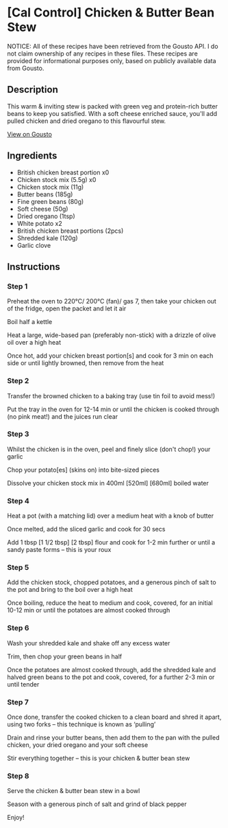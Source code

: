 # [Cal Control] Chicken & Butter Bean Stew

NOTICE: All of these recipes have been retrieved from the Gousto API. I do not claim ownership of any recipes in these files. These recipes are provided for informational purposes only, based on publicly available data from Gousto.

## Description

This warm & inviting stew is packed with green veg and protein-rich butter beans to keep you satisfied. With a soft cheese enriched sauce, you'll add pulled chicken and dried oregano to this flavourful stew. 

[View on Gousto](https://www.gousto.co.uk/recipes/cookbook/lighter-chicken-green-bean-casserole)

## Ingredients

- British chicken breast portion x0
- Chicken stock mix (5.5g) x0
- Chicken stock mix (11g)
- Butter beans (185g)
- Fine green beans (80g)
- Soft cheese (50g)
- Dried oregano (1tsp)
- White potato x2
- British chicken breast portions (2pcs)
- Shredded kale (120g)
- Garlic clove

## Instructions


### Step 1

Preheat the oven to 220°C/ 200°C (fan)/ gas 7, then take your chicken out of the fridge, open the packet and let it air

Boil half a kettle

Heat a large, wide-based pan (preferably non-stick) with a drizzle of olive oil over a high heat

Once hot, add your chicken breast portion[s] and cook for 3 min on each side or until lightly browned, then remove from the heat


### Step 2

Transfer the browned chicken to a baking tray (use tin foil to avoid mess!)

Put the tray in the oven for 12-14 min or until the chicken is cooked through (no pink meat!) and the juices run clear


### Step 3

Whilst the chicken is in the oven, peel and finely slice (don't chop!) your garlic

Chop your potato[es] (skins on) into bite-sized pieces

Dissolve your chicken stock mix in 400ml <span class="text-purple">[520ml]</span> <span class="text-danger">[680ml]</span> boiled water


### Step 4

Heat a pot (with a matching lid) over a medium heat with a knob of butter

Once melted, add the sliced garlic and cook for 30 secs

Add 1 tbsp <span class="text-purple">[1 1/2 tbsp]</span> <span class="text-danger">[2 tbsp] </span>flour and cook for 1-2 min further or until a sandy paste forms – this is your roux


### Step 5

Add the chicken stock, chopped potatoes, and a generous pinch of salt to the pot and bring to the boil over a high heat

Once boiling, reduce the heat to medium and cook, covered, for an initial 10-12 min or until the potatoes are almost cooked through


### Step 6

Wash your shredded kale and shake off any excess water

Trim, then chop your green beans in half

Once the potatoes are almost cooked through, add the shredded kale and halved green beans to the pot and cook, covered, for a further 2-3 min or until tender


### Step 7

Once done, transfer the cooked chicken to a clean board and shred it apart, using two forks – this technique is known as ‘pulling’

Drain and rinse your butter beans, then add them to the pan with the pulled chicken, your dried oregano and your soft cheese

Stir everything together – this is your chicken & butter bean stew


### Step 8

Serve the chicken & butter bean stew in a bowl

Season with a generous pinch of salt and grind of black pepper

Enjoy!

